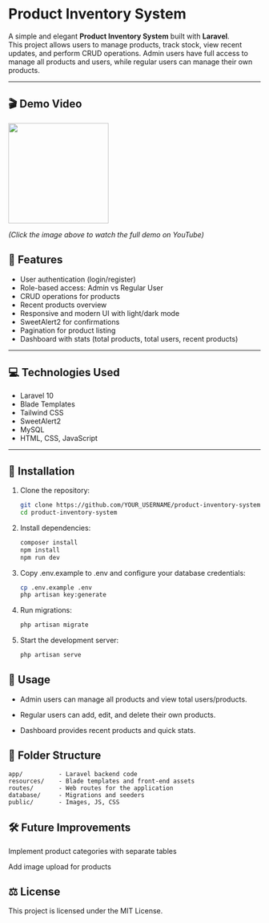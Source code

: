 # Product Inventory System

A simple and elegant **Product Inventory System** built with **Laravel**.  
This project allows users to manage products, track stock, view recent updates, and perform CRUD operations. Admin users have full access to manage all products and users, while regular users can manage their own products.

---


## 🎬 Demo Video


<a href="https://youtu.be/dSuxMli1TVM?si=oJHF4vD14Vq28H1Q" target="_blank">
  <img src="https://i.pinimg.com/736x/cb/6b/21/cb6b217399c078c063c1a200f05d6658.jpg" width="200" />
</a>

*(Click the image above to watch the full demo on YouTube)*

## 🎯 Features

- User authentication (login/register)
- Role-based access: Admin vs Regular User
- CRUD operations for products
- Recent products overview
- Responsive and modern UI with light/dark mode
- SweetAlert2 for confirmations
- Pagination for product listing
- Dashboard with stats (total products, total users, recent products)

---

## 💻 Technologies Used

- Laravel 10
- Blade Templates
- Tailwind CSS
- SweetAlert2
- MySQL
- HTML, CSS, JavaScript

---

## 🚀 Installation

1. Clone the repository:
   ```bash
   git clone https://github.com/YOUR_USERNAME/product-inventory-system.git
   cd product-inventory-system
2. Install dependencies:
    ```bash
    composer install
    npm install
    npm run dev
3. Copy .env.example to .env and configure your database credentials:
    ```bash
    cp .env.example .env
    php artisan key:generate
4. Run migrations:
    ```bash
    php artisan migrate
5. Start the development server:
    ```bash
    php artisan serve
## 📝 Usage

- Admin users can manage all products and view total users/products.

- Regular users can add, edit, and delete their own products.

- Dashboard provides recent products and quick stats.

## 📂 Folder Structure
    app/          - Laravel backend code
    resources/    - Blade templates and front-end assets
    routes/       - Web routes for the application
    database/     - Migrations and seeders
    public/       - Images, JS, CSS

## 🛠 Future Improvements

Implement product categories with separate tables

Add image upload for products


## ⚖ License

This project is licensed under the MIT License.